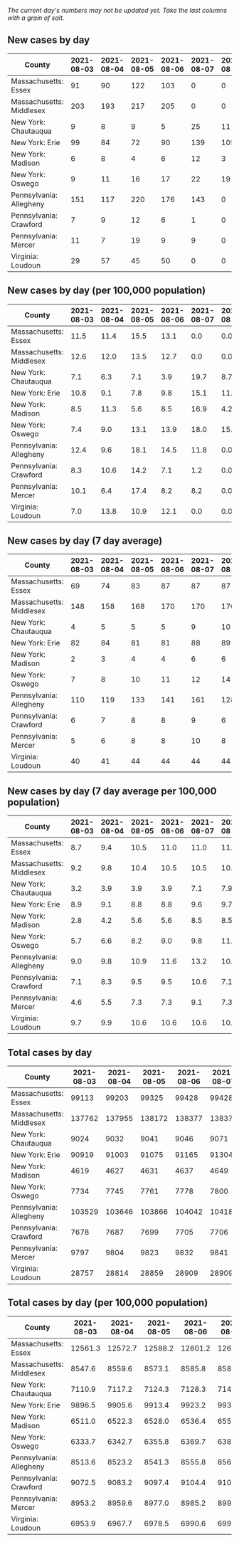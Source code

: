_The current day's numbers may not be updated yet. Take the last columns with a grain of salt._
## New cases by day

| County | 2021-08-03 | 2021-08-04 | 2021-08-05 | 2021-08-06 | 2021-08-07 | 2021-08-08 | 2021-08-09 |
| --- | --- | --- | --- | --- | --- | --- | --- |
| Massachusetts: Essex | 91 | 90 | 122 | 103 | 0 | 0 |  |
| Massachusetts: Middlesex | 203 | 193 | 217 | 205 | 0 | 0 |  |
| New York: Chautauqua | 9 | 8 | 9 | 5 | 25 | 11 |  |
| New York: Erie | 99 | 84 | 72 | 90 | 139 | 105 |  |
| New York: Madison | 6 | 8 | 4 | 6 | 12 | 3 |  |
| New York: Oswego | 9 | 11 | 16 | 17 | 22 | 19 |  |
| Pennsylvania: Allegheny | 151 | 117 | 220 | 176 | 143 | 0 |  |
| Pennsylvania: Crawford | 7 | 9 | 12 | 6 | 1 | 0 |  |
| Pennsylvania: Mercer | 11 | 7 | 19 | 9 | 9 | 0 |  |
| Virginia: Loudoun | 29 | 57 | 45 | 50 | 0 | 0 |  |

## New cases by day (per 100,000 population)

| County | 2021-08-03 | 2021-08-04 | 2021-08-05 | 2021-08-06 | 2021-08-07 | 2021-08-08 | 2021-08-09 |
| --- | --- | --- | --- | --- | --- | --- | --- |
| Massachusetts: Essex | 11.5 | 11.4 | 15.5 | 13.1 | 0.0 | 0.0 |  |
| Massachusetts: Middlesex | 12.6 | 12.0 | 13.5 | 12.7 | 0.0 | 0.0 |  |
| New York: Chautauqua | 7.1 | 6.3 | 7.1 | 3.9 | 19.7 | 8.7 |  |
| New York: Erie | 10.8 | 9.1 | 7.8 | 9.8 | 15.1 | 11.4 |  |
| New York: Madison | 8.5 | 11.3 | 5.6 | 8.5 | 16.9 | 4.2 |  |
| New York: Oswego | 7.4 | 9.0 | 13.1 | 13.9 | 18.0 | 15.6 |  |
| Pennsylvania: Allegheny | 12.4 | 9.6 | 18.1 | 14.5 | 11.8 | 0.0 |  |
| Pennsylvania: Crawford | 8.3 | 10.6 | 14.2 | 7.1 | 1.2 | 0.0 |  |
| Pennsylvania: Mercer | 10.1 | 6.4 | 17.4 | 8.2 | 8.2 | 0.0 |  |
| Virginia: Loudoun | 7.0 | 13.8 | 10.9 | 12.1 | 0.0 | 0.0 |  |

## New cases by day (7 day average)

| County | 2021-08-03 | 2021-08-04 | 2021-08-05 | 2021-08-06 | 2021-08-07 | 2021-08-08 | 2021-08-09 |
| --- | --- | --- | --- | --- | --- | --- | --- |
| Massachusetts: Essex | 69 | 74 | 83 | 87 | 87 | 87 |  |
| Massachusetts: Middlesex | 148 | 158 | 168 | 170 | 170 | 170 |  |
| New York: Chautauqua | 4 | 5 | 5 | 5 | 9 | 10 |  |
| New York: Erie | 82 | 84 | 81 | 81 | 88 | 89 |  |
| New York: Madison | 2 | 3 | 4 | 4 | 6 | 6 |  |
| New York: Oswego | 7 | 8 | 10 | 11 | 12 | 14 |  |
| Pennsylvania: Allegheny | 110 | 119 | 133 | 141 | 161 | 128 |  |
| Pennsylvania: Crawford | 6 | 7 | 8 | 8 | 9 | 6 |  |
| Pennsylvania: Mercer | 5 | 6 | 8 | 8 | 10 | 8 |  |
| Virginia: Loudoun | 40 | 41 | 44 | 44 | 44 | 44 |  |

## New cases by day (7 day average per 100,000 population)

| County | 2021-08-03 | 2021-08-04 | 2021-08-05 | 2021-08-06 | 2021-08-07 | 2021-08-08 | 2021-08-09 |
| --- | --- | --- | --- | --- | --- | --- | --- |
| Massachusetts: Essex | 8.7 | 9.4 | 10.5 | 11.0 | 11.0 | 11.0 |  |
| Massachusetts: Middlesex | 9.2 | 9.8 | 10.4 | 10.5 | 10.5 | 10.5 |  |
| New York: Chautauqua | 3.2 | 3.9 | 3.9 | 3.9 | 7.1 | 7.9 |  |
| New York: Erie | 8.9 | 9.1 | 8.8 | 8.8 | 9.6 | 9.7 |  |
| New York: Madison | 2.8 | 4.2 | 5.6 | 5.6 | 8.5 | 8.5 |  |
| New York: Oswego | 5.7 | 6.6 | 8.2 | 9.0 | 9.8 | 11.5 |  |
| Pennsylvania: Allegheny | 9.0 | 9.8 | 10.9 | 11.6 | 13.2 | 10.5 |  |
| Pennsylvania: Crawford | 7.1 | 8.3 | 9.5 | 9.5 | 10.6 | 7.1 |  |
| Pennsylvania: Mercer | 4.6 | 5.5 | 7.3 | 7.3 | 9.1 | 7.3 |  |
| Virginia: Loudoun | 9.7 | 9.9 | 10.6 | 10.6 | 10.6 | 10.6 |  |

## Total cases by day

| County | 2021-08-03 | 2021-08-04 | 2021-08-05 | 2021-08-06 | 2021-08-07 | 2021-08-08 | 2021-08-09 |
| --- | --- | --- | --- | --- | --- | --- | --- |
| Massachusetts: Essex | 99113 | 99203 | 99325 | 99428 | 99428 | 99428 |  |
| Massachusetts: Middlesex | 137762 | 137955 | 138172 | 138377 | 138377 | 138377 |  |
| New York: Chautauqua | 9024 | 9032 | 9041 | 9046 | 9071 | 9082 |  |
| New York: Erie | 90919 | 91003 | 91075 | 91165 | 91304 | 91409 |  |
| New York: Madison | 4619 | 4627 | 4631 | 4637 | 4649 | 4652 |  |
| New York: Oswego | 7734 | 7745 | 7761 | 7778 | 7800 | 7819 |  |
| Pennsylvania: Allegheny | 103529 | 103646 | 103866 | 104042 | 104185 | 104185 |  |
| Pennsylvania: Crawford | 7678 | 7687 | 7699 | 7705 | 7706 | 7706 |  |
| Pennsylvania: Mercer | 9797 | 9804 | 9823 | 9832 | 9841 | 9841 |  |
| Virginia: Loudoun | 28757 | 28814 | 28859 | 28909 | 28909 | 28909 |  |

## Total cases by day (per 100,000 population)

| County | 2021-08-03 | 2021-08-04 | 2021-08-05 | 2021-08-06 | 2021-08-07 | 2021-08-08 | 2021-08-09 |
| --- | --- | --- | --- | --- | --- | --- | --- |
| Massachusetts: Essex | 12561.3 | 12572.7 | 12588.2 | 12601.2 | 12601.2 | 12601.2 |  |
| Massachusetts: Middlesex | 8547.6 | 8559.6 | 8573.1 | 8585.8 | 8585.8 | 8585.8 |  |
| New York: Chautauqua | 7110.9 | 7117.2 | 7124.3 | 7128.3 | 7148.0 | 7156.6 |  |
| New York: Erie | 9896.5 | 9905.6 | 9913.4 | 9923.2 | 9938.4 | 9949.8 |  |
| New York: Madison | 6511.0 | 6522.3 | 6528.0 | 6536.4 | 6553.3 | 6557.6 |  |
| New York: Oswego | 6333.7 | 6342.7 | 6355.8 | 6369.7 | 6387.7 | 6403.3 |  |
| Pennsylvania: Allegheny | 8513.6 | 8523.2 | 8541.3 | 8555.8 | 8567.5 | 8567.5 |  |
| Pennsylvania: Crawford | 9072.5 | 9083.2 | 9097.4 | 9104.4 | 9105.6 | 9105.6 |  |
| Pennsylvania: Mercer | 8953.2 | 8959.6 | 8977.0 | 8985.2 | 8993.5 | 8993.5 |  |
| Virginia: Loudoun | 6953.9 | 6967.7 | 6978.5 | 6990.6 | 6990.6 | 6990.6 |  |
